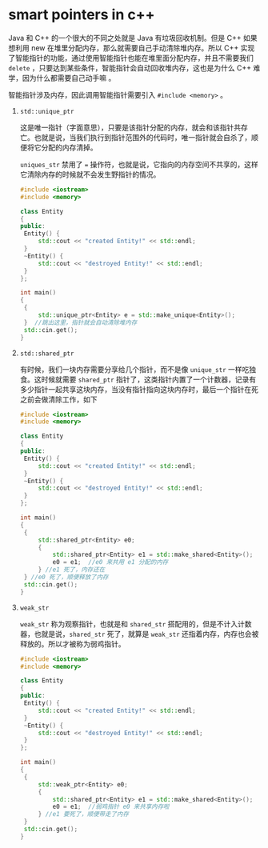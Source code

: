 # smart pointers in c++

Java 和 C++ 的一个很大的不同之处就是 Java 有垃圾回收机制。但是 C++ 如果想利用 new 在堆里分配内存，那么就需要自己手动清除堆内存。所以 C++ 实现了智能指针的功能，通过使用智能指针也能在堆里面分配内存，并且不需要我们 `delete` ，只要达到某些条件，智能指针会自动回收堆内存，这也是为什么 C++ 难学，因为什么都需要自己动手嘛 。

智能指针涉及内存，因此调用智能指针需要引入 `#include <memory>` 。

1. `std::unique_ptr` 

   这是唯一指针（字面意思），只要是该指针分配的内存，就会和该指针共存亡。也就是说，当我们执行到指针范围外的代码时，唯一指针就会自杀了，顺便将它分配的内存清掉。

   `uniques_str` 禁用了 `=` 操作符，也就是说，它指向的内存空间不共享的，这样它清除内存的时候就不会发生野指针的情况。

   ```c++
   #include <iostream>
   #include <memory>
   
   class Entity
   {
   public:
   	Entity() {
   		std::cout << "created Entity!" << std::endl;
   	}
   	~Entity() {
   		std::cout << "destroyed Entity!" << std::endl;
   	}
   };
   
   int main() 
   {
   	{
   		std::unique_ptr<Entity> e = std::make_unique<Entity>();
   	}  //跳出这里，指针就会自动清除堆内存
   	std::cin.get();
   }
   ```

2. `std::shared_ptr` 

   有时候，我们一块内存需要分享给几个指针，而不是像 `unique_str` 一样吃独食。这时候就需要 `shared_ptr` 指针了，这类指针内置了一个计数器，记录有多少指针一起共享这块内存，当没有指针指向这块内存时，最后一个指针在死之前会做清除工作，如下

   ```c++
   #include <iostream>
   #include <memory>
   
   class Entity
   {
   public:
   	Entity() {
   		std::cout << "created Entity!" << std::endl;
   	}
   	~Entity() {
   		std::cout << "destroyed Entity!" << std::endl;
   	}
   };
   
   int main() 
   {
   	{
   		std::shared_ptr<Entity> e0;
   		{
   			std::shared_ptr<Entity> e1 = std::make_shared<Entity>();
   			e0 = e1;  //e0 来共用 e1 分配的内存
   		} //e1 死了，内存还在
   	} //e0 死了，顺便释放了内存
   	std::cin.get();
   }
   ```

3. `weak_str`

   `weak_str` 称为观察指针，也就是和 `shared_str` 搭配用的，但是不计入计数器，也就是说，`shared_str` 死了，就算是 `weak_str` 还指着内存，内存也会被释放的。所以才被称为弱鸡指针。

   ```c++
   #include <iostream>
   #include <memory>
   
   class Entity
   {
   public:
   	Entity() {
   		std::cout << "created Entity!" << std::endl;
   	}
   	~Entity() {
   		std::cout << "destroyed Entity!" << std::endl;
   	}
   };
   
   int main() 
   {
   	{
   		std::weak_ptr<Entity> e0;
   		{
   			std::shared_ptr<Entity> e1 = std::make_shared<Entity>();
   			e0 = e1;  //弱鸡指针 e0 来共享内存啦
   		} //e1 要死了，顺便带走了内存
   	}
   	std::cin.get();
   }
   ```

   

